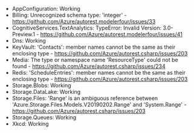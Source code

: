 - AppConfiguration: Working
- Billing: Unrecognized schema type: 'integer' - https://github.com/Azure/autorest.modelerfour/issues/33
- CognitiveServices.TextAnalytics: TypeError: Invalid Version: 3.0-Preview.1 - https://github.com/Azure/autorest.modelerfour/issues/41
- Dns: Working
- KeyVault: 'Contacts': member names cannot be the same as their enclosing type - https://github.com/Azure/autorest.csharp/issues/203
- Media: The type or namespace name 'ResourceType' could not be found - https://github.com/Azure/autorest.csharp/issues/234
- Redis: 'ScheduleEntries': member names cannot be the same as their enclosing type - https://github.com/Azure/autorest.csharp/issues/203
- Storage.Blobs: Working
- Storage.DataLake: Working
- Storage.Files: 'Range' is an ambiguous reference between 'Azure.Storage.Files.Models.V20190202.Range' and 'System.Range' - https://github.com/Azure/autorest.csharp/issues/203
- Storage.Queues: Working
- Xkcd: Working